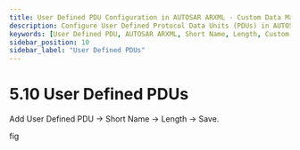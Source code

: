 ```yaml
---
title: User Defined PDU Configuration in AUTOSAR ARXML - Custom Data Management
description: Configure User Defined Protocol Data Units (PDUs) in AUTOSAR ARXML files by specifying essential parameters such as short names and lengths. Tailor your communication structure to meet specific application requirements, enabling efficient and flexible data management within automotive systems.
keywords: [User Defined PDU, AUTOSAR ARXML, Short Name, Length, Custom Protocol Data Units]
sidebar_position: 10
sidebar_label: "User Defined PDUs"
---
```


# 5.10 User Defined PDUs 

Add User Defined PDU → Short Name → Length → Save.

fig